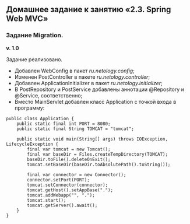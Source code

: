 ## Домашнее задание к занятию «2.3. Spring Web MVC»

### Задание Migration.

**v. 1.0**

Задание реализовано.
- Добавлен WebConfig в пакет _ru.netology.config_;
- Изменен PostController в пакете _ru.netology.controller_;
- Добавлен ApplicationInitializer в пакет _ru.netology.initializer_;
- В PostRepository и PostService добавлены аннотации @Repository и @Service, соответственно;
- Вместо MainServlet добавлен класс Application с точкой входа в программу:
```
public class Application {
    public static final int PORT = 8080;
    public static final String TOMCAT = "tomcat";

    public static void main(String[] args) throws IOException, LifecycleException {
        final var tomcat = new Tomcat();
        final var baseDir = Files.createTempDirectory(TOMCAT);
        baseDir.toFile().deleteOnExit();
        tomcat.setBaseDir(baseDir.toAbsolutePath().toString());

        final var connector = new Connector();
        connector.setPort(PORT);
        tomcat.setConnector(connector);
        tomcat.getHost().setAppBase(".");
        tomcat.addWebapp("", ".");
        tomcat.start();
        tomcat.getServer().await();
    }
}
```